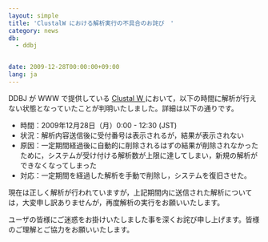 ```yaml
---
layout: simple
title: 'ClustalW における解析実行の不具合のお詫び　'
category: news
db:
  - ddbj


date: 2009-12-28T00:00:00+09:00
lang: ja
---
```


DDBJ が WWW で提供している <a href="http://clustalw.ddbj.nig.ac.jp/top-j.html" target="new">Clustal W </a> において，以下の時間に解析が行えない状態となっていたことが判明いたしました。詳細は以下の通りです。

<ul>
    <li>時間：2009年12月28日（月）0:00 - 12:30 (JST)</li>
    <li>状況：解析内容送信後に受付番号は表示されるが，結果が表示されない</li>
    <li>原因：一定期間経過後に自動的に削除されるはずの結果が削除されなかったために，システムが受け付ける解析数が上限に達してしまい，新規の解析ができなくなってしまった</li>
    <li>対応：一定期間を経過した解析を手動で削除し，システムを復旧させた。</li>
</ul>

<p>現在は正しく解析が行われていますが，上記期間内に送信された解析については，大変申し訳ありませんが，再度解析の実行をお願いいたします。</p>

<p>ユーザの皆様にご迷惑をお掛けいたしました事を深くお詫び申し上げます。皆様のご理解とご協力をお願いいたします。</p>
